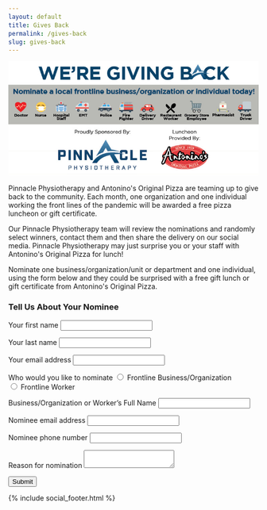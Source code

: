 ```yaml
---
layout: default
title: Gives Back
permalink: /gives-back
slug: gives-back
---
```


<main class="container">
  <div class="two-columns">
    <div class="half-column">
      <img src="/assets/img/gives-back-banner.jpg" alt="Pinnacle Gives Back" style="max-width: 100%;" />
      <p>Pinnacle Physiotherapy and Antonino's Original Pizza are teaming up to give back to the community. Each month, one organization and one individual working the front lines of the pandemic will be awarded a free pizza luncheon or gift certificate.</p>
      <p>Our Pinnacle Physiotherapy team will review the nominations and randomly select winners, contact them and then share the delivery on our social media. Pinnacle Physiotherapy may just surprise you or your staff with Antonino's Original Pizza for lunch!</p>
      <p>Nominate one business/organization/unit or department and one individual, using the form below and they could be surprised with a free gift lunch or gift certificate from Antonino's Original Pizza.</p>
    </div> <!-- half-column -->
    <div class="half-column">
      <h3>Tell Us About Your Nominee</h3>
      <form id="gives-back-form" action="https://formspree.io/f/mayvoogy" method="POST">
        <div id="inner-form">
          <p class="field">
            <label class="primary-label" for="first_name">Your first name</label>
            <input id="first_name" type="text" name="first_name" required />
          </p>
          <p class="field">
            <label class="primary-label" for="last_name">Your last name</label>
            <input id="last_name" type="text" name="last_name" required />
          </p>
          <p class="field">
            <label class="primary-label" for="email">Your email address</label>
            <input id="email" type="email" name="email" required />
          </p>
          <!-- <hr class="form-separator" /> -->
          <p class="field">
            <label class="primary-label" for="nominee">Who would you like to nominate</label>
            <input type="radio" id="business" name="nominee" value="business" required />
            <label for="business">Frontline Business/Organization</label><br />
            <input type="radio" id="worker" name="nominee" value="worker" required />
            <label for="worker">Frontline Worker</label>
          </p>
          <p class="field">
            <label class="primary-label" for="nominee_first_name">Business/Organization or Worker’s Full Name</label>
            <input id="nominee_first_name" type="text" name="nominee_name" required />
          </p>
          <p class="field">
            <label class="primary-label" for="nominee_email">Nominee email address</label>
            <input id="nominee_email" type="email" name="nominee_email" required />
          </p>
          <p class="field">
            <label class="primary-label" for="nominee_phone">Nominee phone number</label>
            <input id="nominee_phone" type="tel" name="nominee_phone" required />
          </p>
          <p class="field">
            <label class="primary-label" for="reason">Reason for nomination</label>
            <textarea id="reason" name="reason" required></textarea>
          </p>
          <div class="g-recaptcha" data-sitekey="6LcRQ4IeAAAAAEBy0kObpDJUOxFZCLTxu26DKdtr"></div>
          <button id="my-form-button">Submit</button>
        </div> <!-- inner-form -->
        <p id="my-form-status"></p>
      </form>
    </div> <!-- half-column -->
  </div> <!-- two-columns -->
</main>

{% include social_footer.html %}

<script src="https://www.google.com/recaptcha/api.js" async defer></script>

<script>
  var form = document.getElementById("gives-back-form");
  
  async function handleSubmit(event) {
    event.preventDefault();
    var status = document.getElementById("my-form-status");
    var data = new FormData(event.target);
    fetch(event.target.action, {
      method: form.method,
      body: data,
      headers: {
          'Accept': 'application/json'
      }
    }).then(response => {
      if (response.ok) {
        status.innerHTML = "Thanks for your nomination!";
        form.reset()
        var innerForm = document.getElementById('inner-form');
        innerForm.classList.add('closed');
      } else {
        response.json().then(data => {
          if (Object.hasOwn(data, 'errors')) {
            status.innerHTML = data["errors"].map(error => error["message"]).join(", ")
          } else {
            status.innerHTML = "Oops! There was a problem submitting your form. Did you click the recaptcha at the end?"
          }
        })
      }
    }).catch(error => {
      status.innerHTML = "Oops! There was a problem submitting your form"
    });
  }
  form.addEventListener("submit", handleSubmit)
</script>
